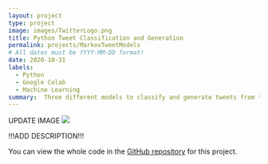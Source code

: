```yaml
---
layout: project
type: project
image: images/TwitterLogo.png
title: Python Tweet Classification and Generation
permalink: projects/MarkovTweetModels
# All dates must be YYYY-MM-DD format!
date: 2020-10-31
labels:
  - Python
  - Google Colab
  - Machine Learning
summary:  Three different models to classify and generate tweets from the 2020 presidential candidates from UH Manoa's ICS 235 Machine Learning class.
---
```


UPDATE IMAGE
<img class="ui image" src="{{ site.baseurl }}/images/Project2UI.png">

!!!ADD DESCRIPTION!!!

You can view the whole code in the [GitHub repository](https://github.com/robert-lemon-uhm/Presidential-Tweets-Markov-Models) for this project.
